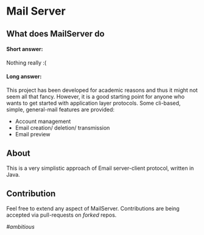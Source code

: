 # Mail Server

## What does MailServer do
#### Short answer:
Nothing really :(
#### Long answer:
This project has been developed for academic reasons and thus it might not seem all that fancy.
However, it is a good starting point for anyone who wants to get started with application layer protocols.
Some cli-based, simple, general-mail features are provided:
- Account management
- Email creation/ deletion/ transmission
- Email preview

## About
This is a very simplistic approach of Email server-client protocol, written in Java.

## Contribution
Feel free to extend any aspect of MailServer. Contributions are being accepted via pull-requests on *forked* repos.

*#ambitious*